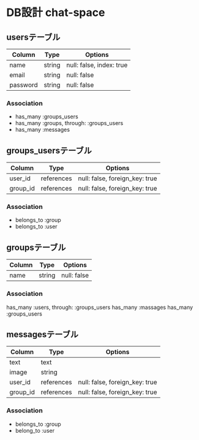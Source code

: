 # DB設計 chat-space

## usersテーブル
| Column | Type | Options |
|--------|------|---------|
| name | string | null: false, index: true |
| email | string | null: false |
| password | string | null: false |

### Association
- has_many :groups_users
- has_many :groups, through: :groups_users
- has_many :messages

## groups_usersテーブル
| Column | Type | Options |
|--------|------|-------- |
| user_id | references | null: false, foreign_key: true |
| group_id | references | null: false, foreign_key: true |

### Association
- belongs_to :group
- belongs_to :user

## groupsテーブル
| Column | Type | Options |
|--------|------|---------|
| name | string | null: false |

### Association
has_many :users, through: :groups_users
has_many :massages
has_many :groups_users

## messagesテーブル
| Column | Type | Options |
|--------|------|---------|
| text | text |
| image | string |
| user_id | references | null: false, foreign_key: true |
| group_id | references | null: false, foreign_key: true |

### Association
- belongs_to :group
- belong_to :user